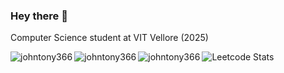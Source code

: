 ### Hey there 👋
Computer Science student at VIT Vellore (2025)

<img align="left" src="https://github-readme-stats.vercel.app/api/top-langs?username=johntony366&show_icons=true&locale=en&layout=compact&theme=radical" alt="johntony366" />

<img align="left" src="https://github-readme-stats.vercel.app/api?username=johntony366&show_icons=true&locale=en&theme=radical" alt="johntony366" />

<img align="left" src="https://github-readme-streak-stats.herokuapp.com/?user=johntony366&theme=radical" alt="johntony366" />

![Leetcode Stats](https://leetcode.card.workers.dev/?username=johntony366&theme=dark)

<!--
**johntony366/johntony366** is a ✨ _special_ ✨ repository because its `README.md` (this file) appears on your GitHub profile.

Here are some ideas to get you started:

- 🔭 I’m currently working on ...
- 🌱 I’m currently learning ...
- 👯 I’m looking to collaborate on ...
- 🤔 I’m looking for help with ...
- 💬 Ask me about ...
- 📫 How to reach me: ...
- 😄 Pronouns: ...
- ⚡ Fun fact: ...
-->
